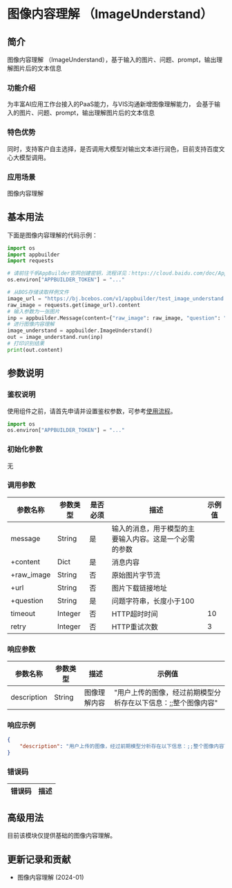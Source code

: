 # 图像内容理解 （ImageUnderstand）

## 简介
图像内容理解 （ImageUnderstand），基于输入的图片、问题、prompt，输出理解图片后的文本信息
### 功能介绍
为丰富AI应用工作台接入的PaaS能力，与VIS沟通新增图像理解能力， 会基于输入的图片、问题、prompt，输出理解图片后的文本信息

### 特色优势
同时，支持客户自主选择，是否调用大模型对输出文本进行润色，目前支持百度文心大模型调用。

### 应用场景
图像内容理解

## 基本用法

下面是图像内容理解的代码示例：
```python
import os
import appbuilder
import requests

# 请前往千帆AppBuilder官网创建密钥，流程详见：https://cloud.baidu.com/doc/AppBuilder/s/Olq6grrt6#1%E3%80%81%E5%88%9B%E5%BB%BA%E5%AF%86%E9%92%A5
os.environ["APPBUILDER_TOKEN"] = "..."

# 从BOS存储读取样例文件
image_url = "https://bj.bcebos.com/v1/appbuilder/test_image_understand.jpeg?authorization=bce-auth-v1%2FALTAKGa8m4qCUasgoljdEDAzLm%2F2024-01-24T09%3A41%3A01Z%2F-1%2Fhost%2Fe8665506e30e0edaec4f1cc84a2507c4cb3fdb9b769de3a5bfe25c372b7e56e6"
raw_image = requests.get(image_url).content
# 输入参数为一张图片
inp = appbuilder.Message(content={"raw_image": raw_image, "question": "图片里内容是什么?"})
# 进行图像内容理解
image_understand = appbuilder.ImageUnderstand()
out = image_understand.run(inp)
# 打印识别结果
print(out.content)
```


## 参数说明

### 鉴权说明
使用组件之前，请首先申请并设置鉴权参数，可参考[使用流程](https://cloud.baidu.com/doc/AppBuilder/s/Olq6grrt6#1%E3%80%81%E5%88%9B%E5%BB%BA%E5%AF%86%E9%92%A5)。
```python
import os 
os.environ["APPBUILDER_TOKEN"] = "..."
```

### 初始化参数

无

### 调用参数
| 参数名称       | 参数类型   | 是否必须 | 描述                          |示例值|
|------------|--------|------|-----------------------------|---|
| message    | String | 是    | 输入的消息，用于模型的主要输入内容。这是一个必需的参数 ||
| +content   | Dict   | 是    | 消息内容                        ||
| +raw_image | String | 否    | 原始图片字节流                     ||
| +url       | String   | 否    | 图片下载链接地址                    ||
| +question  | String   | 是    | 问题字符串，长度小于100               ||
|timeout|Integer| 否    | HTTP超时时间                    |10||
|retry|Integer| 否    | HTTP重试次数                    |3||

### 响应参数
| 参数名称      | 参数类型 | 描述     | 示例值                                             |
|-----------|------|--------|-------------------------------------------------|
|  description | String  | 图像理解内容 | "用户上传的图像，经过前期模型分析存在以下信息：;;整个图像内容"                                                |

### 响应示例
```json
{
	"description": "用户上传的图像，经过前期模型分析存在以下信息：;;整个图像内容可以表述为：...，回答如下问题：图片里内容是什么?, 注意不要复述提供的资料内容"
}
```

### 错误码
|错误码|描述|
|------|---|

## 高级用法
目前该模块仅提供基础的图像内容理解。

## 更新记录和贡献
* 图像内容理解 (2024-01)